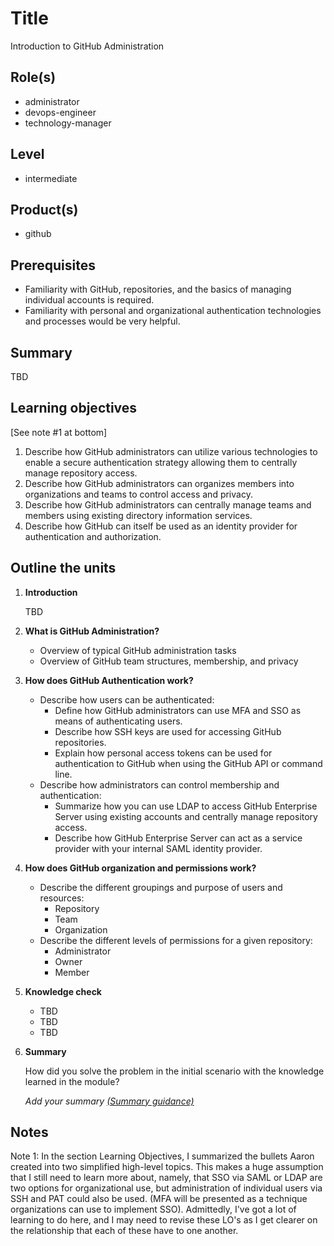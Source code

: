 # Title

Introduction to GitHub Administration

## Role(s)

- administrator
- devops-engineer
- technology-manager

## Level

- intermediate

## Product(s)

- github

## Prerequisites

- Familiarity with GitHub, repositories, and the basics of managing individual accounts is required.
- Familiarity with personal and organizational authentication technologies and processes would be very helpful.

## Summary

  TBD

## Learning objectives

[See note #1 at bottom]

1. Describe how GitHub administrators can utilize various technologies to enable a secure authentication strategy allowing them to centrally manage repository access.
2. Describe how GitHub administrators can organizes members into organizations and teams to control access and privacy.
3. Describe how GitHub administrators can centrally manage teams and members using existing directory information services.
4. Describe how GitHub can itself be used as an identity provider for authentication and authorization.


## Outline the units

1. **Introduction**

    TBD

1. **What is GitHub Administration?**

    - Overview of typical GitHub administration tasks
    - Overview of GitHub team structures, membership, and privacy
    
1. **How does GitHub Authentication work?**

    - Describe how users can be authenticated:
        - Define how GitHub administrators can use MFA and SSO as means of authenticating users.
        - Describe how SSH keys are used for accessing GitHub repositories.
        - Explain how personal access tokens can be used for authentication to GitHub when using the GitHub API or command line.        
    - Describe how administrators can control membership and authentication:
        - Summarize how you can use LDAP to access GitHub Enterprise Server using existing accounts and centrally manage repository access.
        - Describe how GitHub Enterprise Server can act as a service provider with your internal SAML identity provider.

1. **How does GitHub organization and permissions work?**

    - Describe the different groupings and purpose of users and resources:
        - Repository
        - Team
        - Organization
    - Describe the different levels of permissions for a given repository:
        - Administrator
        - Owner
        - Member

1. **Knowledge check**

    - TBD
    - TBD
    - TBD

1. **Summary**

    How did you solve the problem in the initial scenario with the knowledge learned in the module? 
    
    *Add your summary [(Summary guidance)](https://review.docs.microsoft.com/en-us/learn-docs/docs/id-guidance-module-summary-unit)*

## Notes

Note 1: In the section Learning Objectives, I summarized the bullets Aaron created into two simplified high-level topics.  This makes a huge assumption that I still need to learn more about, namely, that SSO via SAML or LDAP are two options for organizational use, but administration of individual users via SSH and PAT could also be used.  (MFA will be presented as a technique organizations can use to implement SSO).  Admittedly, I've got a lot of learning to do here, and I may need to revise these LO's as I get clearer on the relationship that each of these have to one another.